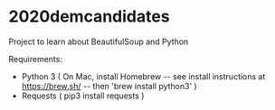 # 2020demcandidates
 Project to learn about BeautifulSoup and Python

Requirements:
* Python 3 ( On Mac, install Homebrew -- see install instructions at https://brew.sh/ -- then 'brew install python3' )
* Requests ( pip3 install requests )
